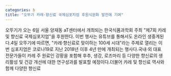 ```yaml
---
categories: b
title: "오뚜기 카레·향신료 국제심포지엄 후원식문화 발전에 기여"
---
```

오뚜기가 오는 6일 서울 양재동 aT센터에서 개최되는 한국식품과학회 주최 "제7회 카레 및 향신료 국제심포지엄"을 후원한다. 이번 행사는 유튜브를 통해서도 온라인 생중계된다.4일 오뚜기에 따르면, "카레·향신료로 맞이하는 100세 시대"라는 주제로 열리는 이번 심포지엄은 코로나19로 지난 2018년 이후 4년 만에 개최되는 행사다.국내·외 대표 전문가들이 카레 주 원료인 강황을 포함해 후추, 생강, 로즈마리 등 다양한 향신료의 생리활성 및 건강 개선에 대한 연구성과를 발표할 예정이다.더불어 카레 및 향신료 역사와 함께 다양한 향신료